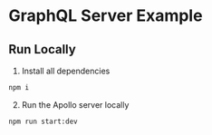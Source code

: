 # GraphQL Server Example

## Run Locally

1. Install all dependencies

``` bash
npm i
```

2. Run the Apollo server locally

``` bash
npm run start:dev
```